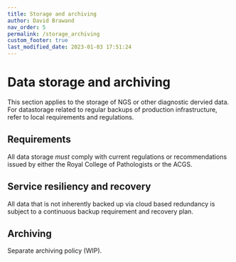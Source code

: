 ```yaml
---
title: Storage and archiving
author: David Brawand
nav_order: 5
permalink: /storage_archiving
custom_footer: true
last_modified_date: 2023-01-03 17:51:24
---
```

# Data storage and archiving
This section applies to the storage of NGS or other diagnostic dervied data. For datastorage related to regular backups of production infrastructure, refer to local requirements and regulations.

## Requirements
All data storage _must_ comply with current regulations or recommendations issued by either the Royal College of Pathologists or the ACGS.

## Service resiliency and recovery
All data that is not inherently backed up via cloud based redundancy is subject to a continuous backup requirement and recovery plan. 

## Archiving
Separate archiving policy (WIP).


